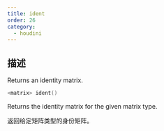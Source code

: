 ```yaml
---
title: ident
order: 26
category:
  - houdini
---
```

    
## 描述

Returns an identity matrix.

```c
<matrix> ident()
```

Returns the identity matrix for the given matrix type.

返回给定矩阵类型的身份矩阵。
